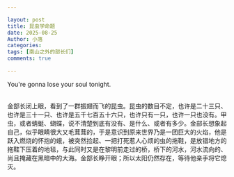```yaml
---

layout: post
title: 昆虫学命题
date: 2025-08-25
Author: 小落
categories: 
tags: [南山之外的部长们]
comments: true

---
```

You're gonna lose your soul tonight.
<!-- more -->
<br>
金部长闭上眼，看到了一群振翅而飞的昆虫。昆虫的数目不定，也许是二十三只、也许是三十一只、也许是五千七百五十六只，也许只有一只，也许一只也没有。甲虫，或者蜻蜓、蝴蝶，说不清楚到底有没有、是什么、或者有多少。金部长想象起自己，似乎眼睛很大又毛茸茸的，于是意识到原来世界乃是一团巨大的火焰，他是跃入燃烧的怀抱的蛾，被突然捡起、一把打死惹人心烦的虫的拖鞋，是放错地方的拖鞋下压着的地毯，与此同时又是在黎明前走过的桥，桥下的河水，河水流向的、尚且掩藏在黑暗中的大海。金部长睁开眼；所以太阳仍然存在，等待他亲手将它熄灭。
